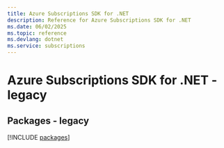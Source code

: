 ```yaml
---
title: Azure Subscriptions SDK for .NET
description: Reference for Azure Subscriptions SDK for .NET
ms.date: 06/02/2025
ms.topic: reference
ms.devlang: dotnet
ms.service: subscriptions
---
```

# Azure Subscriptions SDK for .NET - legacy
## Packages - legacy
[!INCLUDE [packages](subscriptions-index.md)]
